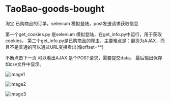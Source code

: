 # TaoBao-goods-bought
淘宝 已购商品的订单，selenium 模拟登陆，post发送请求获取信息


第一个get_cookies.py 是selenium 模拟登陆，在get_info.py中运行，用于获取cookies。
第二个get_info.py是已购商品的爬虫，主要难点是：翻页为AJAX，而且不是普通的可以通过URL变换看出(像offset=**)


不断点击下一页 可以看出AJAX 是个POST请求，需要提交data。
最后输出保存如csv文件中显示。

![image1](https://raw.githubusercontent.com/zhouzheru/TaoBao-goods-bought/master/1.jpg)



![image2](https://raw.githubusercontent.com/zhouzheru/TaoBao-goods-bought/master/2.jpg)


![image3](https://raw.githubusercontent.com/zhouzheru/TaoBao-goods-bought/master/3.jpg)
